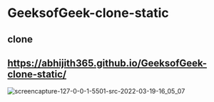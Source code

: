 # GeeksofGeek-clone-static
## clone
## https://abhijith365.github.io/GeeksofGeek-clone-static/


![screencapture-127-0-0-1-5501-src-2022-03-19-16_05_07](https://user-images.githubusercontent.com/63362359/159117611-1187cfdd-4d85-4f4e-96fe-d7853a3af742.png)
